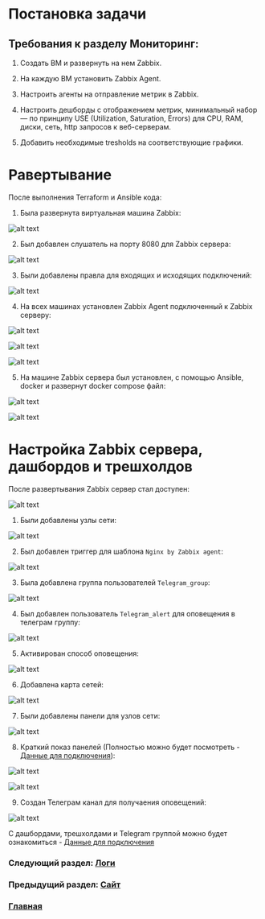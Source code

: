 # Постановка задачи

## Требования к разделу Мониторинг:

1. Создать ВМ и развернуть на нем Zabbix.

2. На каждую ВМ установить Zabbix Agent.

3. Настроить агенты на отправление метрик в Zabbix.

4. Настроить дешборды с отображением метрик, минимальный набор — по принципу USE (Utilization, Saturation, Errors) для CPU, RAM, диски, сеть, http запросов к веб-серверам.

5. Добавить необходимые tresholds на соответствующие графики.

# Равертывание

После выполнения Terraform и Ansible кода:

1. Была развернута виртуальная машина Zabbix:

![alt text](<images/Снимок экрана 2024-10-28 в 14.23.03.png>)

2. Был добавлен слушатель на порту 8080 для Zabbix сервера:

![alt text](<images/Снимок экрана 2024-10-28 в 14.27.52.png>)

3. Были добавлены правла для входящих и исходящих подключений:

![alt text](<images/Снимок экрана 2024-10-28 в 14.28.50.png>)

4. На всех машинах установлен Zabbix Agent подключенный к Zabbix серверу:

![alt text](<images/Снимок экрана 2024-10-28 в 14.30.06.png>)

![alt text](<images/Снимок экрана 2024-10-28 в 14.30.52.png>)

![alt text](<images/Снимок экрана 2024-10-28 в 14.31.26.png>)

5. На машине Zabbix сервера был установлен, с помощью Ansible, docker и развернут docker compose файл:

![alt text](<images/Снимок экрана 2024-10-28 в 14.33.55.png>)

![alt text](<images/Снимок экрана 2024-10-28 в 14.34.48.png>)

# Настройка Zabbix сервера, дашбордов и трешхолдов

После развертывания Zabbix сервер стал доступен:

![alt text](<images/Снимок экрана 2024-10-28 в 14.46.48.png>)

1. Были добавлены узлы сети:

![alt text](<images/Снимок экрана 2024-10-28 в 14.55.48.png>)

2. Был добавлен триггер для шаблона ```Nginx by Zabbix agent```:

![alt text](<images/Снимок экрана 2024-10-28 в 14.58.41.png>)

3. Была добавлена группа пользователей ```Telegram_group```:

![alt text](<images/Снимок экрана 2024-10-28 в 14.59.56.png>)

4. Был добавлен пользователь ```Telegram_alert``` для оповещения в телеграм группу:

![alt text](<images/Снимок экрана 2024-10-28 в 15.01.02.png>)

5. Активирован способ оповещения:

![alt text](<images/Снимок экрана 2024-10-28 в 15.02.16.png>)

6. Добавлена карта сетей:

![alt text](<images/Снимок экрана 2024-10-28 в 15.03.18.png>)

7. Были добавлены панели для узлов сети:

![alt text](<images/Снимок экрана 2024-10-28 в 15.04.20.png>)

8. Краткий показ панелей (Полностью можно будет посмотреть - [Данные для подключения](DataForAccessingServices.md)):

![alt text](<images/Снимок экрана 2024-10-28 в 15.05.03.png>)

![alt text](<images/Снимок экрана 2024-10-28 в 15.05.24.png>)

9. Создан Телеграм канал для получаения оповещений:

![alt text](<images/Снимок экрана 2024-10-28 в 15.10.20.png>)

С дашбордами, трешхолдами и Telegram группой можно будет ознакомиться - [Данные для подключения](DataForAccessingServices.md)

### Следующий раздел: [Логи](Log.md)

### Предыдущий раздел: [Сайт](Site.md)

### [Главная](README.md)